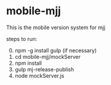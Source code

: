 # mobile-mjj
This is the mobile version system for mjj

steps to run:

0. npm -g install gulp (if necessary)
1. cd mobile-mjj/mockServer
2. npm install
3. gulp mj-release-publish
4. node mockServer.js
